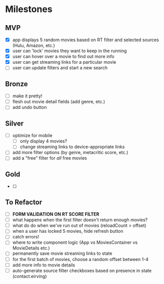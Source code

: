 
# Milestones
## MVP
- [x] app displays 5 random movies based on RT filter and selected sources (Hulu, Amazon, etc.)
- [x] user can 'lock' movies they want to keep in the running
- [x] user can hover over a movie to find out more info
- [x] user can get streaming links for a particular movie
- [ ] user can update filters and start a new search

## Bronze
- [ ] make it pretty!
- [ ] flesh out movie detail fields (add genre, etc.)
- [ ] add undo button

## Silver
- [ ] optimize for mobile
  - [ ] only display 4 movies?
  - [ ] change streaming links to device-appropriate links
- [ ] add more filter options (by genre, metacritic score, etc.)
- [ ] add a "free" filter for _all_ free movies

## Gold
- [ ]

## To Refactor
- [ ] **FORM VALIDATION ON RT SCORE FILTER**
- [ ] what happens when the first filter doesn't return enough movies?
- [ ] what do do when we've run out of movies (reloadCount > offset)
- [ ] when a user has locked 5 movies, hide refresh button
- [ ] catch errors!
- [ ] where to write component logic (App vs MoviesContainer vs MovieDetails etc.)
- [ ] permanently save movie streaming links to state
- [ ] for the first batch of movies, choose a random offset between 1-4
- [ ] add more info to movie details
- [ ] auto-generate source filter checkboxes based on presence in state (contact.eirving)
